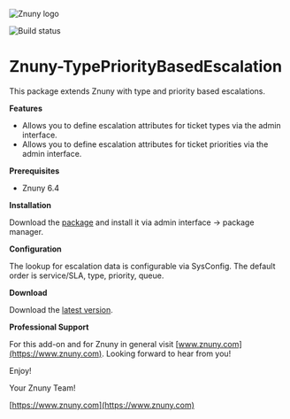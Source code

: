 ![Znuny logo](https://www.znuny.com/assets/images/logo_small.png)


![Build status](https://badge.proxy.znuny.com/Znuny4OTRS-TypePriorityBasedEscalation/rel-6_2)


Znuny-TypePriorityBasedEscalation
=================================
This package extends Znuny with type and priority based escalations.

**Features**

* Allows you to define escalation attributes for ticket types via the admin interface.
* Allows you to define escalation attributes for ticket priorities via the admin interface.

**Prerequisites**

- Znuny 6.4

**Installation**

Download the [package](https://addons.znuny.com/api/addon_repos/public/2400/latest) and install it via admin interface -> package manager.

**Configuration**

The lookup for escalation data is configurable via SysConfig. The default order is service/SLA, type, priority, queue.

**Download**

Download the [latest version](https://addons.znuny.com/api/addon_repos/public/2400/latest).

**Professional Support**

For this add-on and for Znuny in general visit [www.znuny.com](https://www.znuny.com). Looking forward to hear from you!

Enjoy!

Your Znuny Team!

[https://www.znuny.com](https://www.znuny.com)
